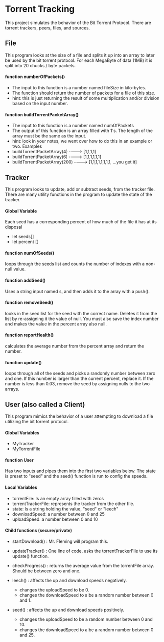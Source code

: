 #  Torrent Tracking
This project simulates the behavior of the Bit Torrent Protocol.  There are torrent trackers, peers, files, and sources.


##  File
This program looks at the size of a file and splits it up into an array to later be used by the bit torrent protocol.  For each MegaByte of data (1MB) it is split into 20 chucks / byte packets.

####  function numberOfPackets()
-  The input to this function is a number named fileSize in kilo-bytes.
-  The function should return the number of packets for a file of this size.
-  hint: this is just returning the result of some multiplication and/or division based on the input number.

####  function buildTorrentPacketArray()
-  The input to this function is a number named numOfPackets
-  The output of this function is an array filled with 1's.  The length of the array must be the same as the input.
-  hint: look in your notes, we went over how to do this in an example or two.
Examples
-  buildTorrentPacketArray(4)   ---->  [1,1,1,1]
-  buildTorrentPacketArray(6)   ---->  [1,1,1,1,1,1]
-  buildTorrentPacketArray(200) ---->  [1,1,1,1,1,1,1,1, ...you get it]



##  Tracker
This program looks to update, add or subtract seeds, from the tracker file.  There are many utility functions in the program to update the state of the tracker.

####  Global Variable
Each seed has a corresponding percent of how much of the file it has at its disposal
-  let seeds[]
-  let percent []

####  function numOfSeeds()
loops through the seeds list and counts the number of indexes with a non-null value.

####  function addSeed()
Uses a string input named s, and then adds it to the array with a push().

####  function removeSeed()
looks in the seed list for the seed with the correct name.  Deletes it from the list by re-assigning it the value of null.  You must also save the index number and makes the value in the percent array also null.

####  function reportHealth()
calculates the average number from the percent array and return the number.

####  function update()
loops through all of the seeds and picks a randomly number between zero and one.  If this number is larger than the current percent, replace it.  If the number is less than 0.03, remove the seed by assigning nulls to the two arrays.



##  User (also called a Client)
This program mimics the behavior of a user attempting to download a file utilizing the bit torrent protocol.

####  Global Variables
-  MyTracker
-  MyTorrentFile

####  function User
Has two inputs and pipes them into the first two variables below.  The state is preset to "seed" and the seed() function is run to config the speeds.

####  Local Variables
-  torrentFile: Is an empty array filled with zeros
-  torrentTrackerFile: represents the tracker from the other file.
-  state:  Is a string holding the value, "seed" or "leech"
-  downloadSpeed:  a number between 0 and 25
-  uploadSpeed:  a number between 0 and 10


####  Child functions (secure/private)

-  startDownload() : Mr. Fleming will program this.

-  updateTracker() : One line of code, asks the torrentTrackerFile to use its update() function.

-  checkProgress() : returns the average value from the torrentFile array.  Should be between zero and one.

-  leech() :  affects the up and download speeds negatively.
    -  changes the uploadSpeed to be 0.
    -  changes the downloadSpeed to a be a random number between 0 and 1.

-  seed() : affects the up and download speeds positively.
    -  changes the uploadSpeed to be a random number between 0 and 10.
    -  changes the downloadSpeed to a be a random number between 0 and 25.
